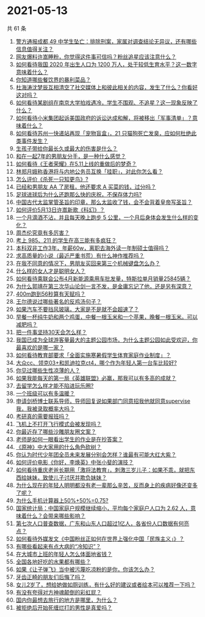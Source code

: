# 2021-05-13

共 61 条

<!-- BEGIN -->
<!-- 最后更新时间 Thu May 13 2021 04:02:13 GMT+0800 (China Standard Time) -->

1. [警方通报成都 49
   中学生坠亡：排除刑案，家属对调查结论无异议，还有哪些信息值得关注？](https://www.zhihu.com/question/458909971)
2. [网友爆料许嵩睡粉，你觉得这件事可信吗？粉丝追星应该注意什么？](https://www.zhihu.com/question/459044865)
3. [如何看待我国 2020 年出生人口为 1200
   万人，处于较低生育水平？这一数字意味着什么？](https://www.zhihu.com/question/458828004)
4. [你知道哪些餐饮界的暴利菜品？](https://www.zhihu.com/question/430100068)
5. [杜海涛沈梦辰互相清空了社交媒体上和彼此相关的内容，发生了什么？你看好这对吗？](https://www.zhihu.com/question/459091147)
6. [如何看待某剧组在南京大学拍戏遇冷，学生不围观、不追星？这一现象反映了什么？](https://www.zhihu.com/question/458770659)
7. [如何看待小米集团起诉美国政府的诉讼达成和解，将被移出「军事清单」？意味着什么？](https://www.zhihu.com/question/459013673)
8. [如何看待苏州一快递站再现「宠物盲盒」，21
   只猫狗死亡发臭，应如何杜绝此类事件发生？](https://www.zhihu.com/question/459005393)
9. [生孩子带给你最长久或最大的伤害是什么？](https://www.zhihu.com/question/458813300)
10. [和在一起7年的男朋友分手，是一种什么感觉？](https://www.zhihu.com/question/311800723)
11. [如何看待《王者荣耀》在5.11上线的重做后的梦奇？](https://www.zhihu.com/question/458854022)
12. [林郑月娥称香港将与内地公务员互换「挂职」，对此你怎么看？](https://www.zhihu.com/question/458804652)
13. [怎么评价《杀死一只知更鸟》?](https://www.zhihu.com/question/279914409)
14. [已经和男朋友 AA 了房租，他还要求 A 买菜的钱，过分吗？](https://www.zhihu.com/question/453271533)
15. [足球进球后为什么还跑那么快的庆祝，不保存体力吗?](https://www.zhihu.com/question/458226019)
16. [中国古代太监掌管圣旨的印章，那么太监收了钱，会不会背着皇帝写圣旨？](https://www.zhihu.com/question/455745711)
17. [如何评价5月13日许嵩新歌《科幻》？](https://www.zhihu.com/question/459126468)
18. [一个月滴酒不沾，并且每天晚上跑步 5
    公里，一个月后身体会发生什么样的变化？](https://www.zhihu.com/question/405285583)
19. [周杰伦究竟有多厉害？](https://www.zhihu.com/question/284816654)
20. [考上 985、211 的学生在高三能有多疯狂？](https://www.zhihu.com/question/336622881)
21. [本科双非工作3年，年薪60w，离职去海外读一年制硕士值得吗？](https://www.zhihu.com/question/458347661)
22. [求高质量的小说（最近严重书荒）有什么神作推荐吗？](https://www.zhihu.com/question/345478198)
23. [在我不同意的情况下，男朋友买回来第三个机械键盘怎么办？](https://www.zhihu.com/question/454654781)
24. [什么样的女人才是聪明女人？](https://www.zhihu.com/question/31502344)
25. [如何看待乘联会公布4月新能源乘用车批发量，特斯拉单月销量25845辆？](https://www.zhihu.com/question/458877707)
26. [为什么郭靖在第三次华山论剑一言不发，是金庸忘记了他，还是另有深意？](https://www.zhihu.com/question/21249025)
27. [400m跑到56秒算有天赋吗？](https://www.zhihu.com/question/455941157)
28. [王尔德说过哪些著名的反鸡汤句子？](https://www.zhihu.com/question/352930521)
29. [如果汽车不要挡风玻璃，大家是不是就不会超速了？](https://www.zhihu.com/question/453038354)
30. [早餐一杯纯牛奶和两个鸡蛋，中餐一根玉米和一个苹果，晚餐一根玉米。可以减肥吗？](https://www.zhihu.com/question/449869703)
31. [把一件事坚持30天会怎么样？](https://www.zhihu.com/question/445399418)
32. [我国已成为全球游客量最大的主题公园市场，为什么主题公园如此受欢迎，你最喜欢的是哪一家？](https://www.zhihu.com/question/458193805)
33. [如何看待教育部要求「全面实施寒暑假学生体育家庭作业制度」？](https://www.zhihu.com/question/458819623)
34. [大众cc、领克03+和凯迪拉克ct4，哪个作为年轻人第一台车比较好?](https://www.zhihu.com/question/386263270)
35. [你见过哪些生性凉薄的人？](https://www.zhihu.com/question/429319229)
36. [如果我能每天的第一局《英雄联盟》必赢，那我可以有多高的成就？](https://www.zhihu.com/question/453307486)
37. [去留学怎么样才能不陷进玩乐圈?](https://www.zhihu.com/question/455259235)
38. [一个班级可以有多温暖？](https://www.zhihu.com/question/318128959)
39. [申请剑桥博士联系导师，导师回复说如果部门同意招我他就同意supervise我，我被录取概率大吗？](https://www.zhihu.com/question/458531364)
40. [考研真的需要报班吗？](https://www.zhihu.com/question/313929839)
41. [飞机上不打开飞行模式会被发现吗？](https://www.zhihu.com/question/448267257)
42. [你最近存了哪些沙雕朋友圈文案？](https://www.zhihu.com/question/454044987)
43. [老师是如何一眼看出学生的作业是在抄答案？](https://www.zhihu.com/question/446221874)
44. [《原神》中大家用的什么角色砍树？](https://www.zhihu.com/question/457105267)
45. [你认为时代少年团全员未来发展分别会怎样？谁最有可能大红大紫？](https://www.zhihu.com/question/457302819)
46. [如何评价电影《你好，李焕英》中张小斐的演技？](https://www.zhihu.com/question/444445938)
47. [如何看待重庆老爸长期用「激将法教育」，刺激三岁儿子：如果不乖，就把东西给妹妹，致使儿子讨厌并欺负妹妹？](https://www.zhihu.com/question/458830152)
48. [为什么现在的年轻人明明都没有老一辈那么辛苦，反而身上的疾病好像还变多了呢？](https://www.zhihu.com/question/458382123)
49. [为什么手机计算器上50%+50%=0.75?](https://www.zhihu.com/question/453500291)
50. [国家统计局：中国家庭户规模继续缩小，平均每个家庭户人口为 2.62
    人，意味着什么？会带来哪些影响？](https://www.zhihu.com/question/458817764)
51. [第七次人口普查数据，广东和山东人口超过1亿人，各省份人口数据有何亮点？](https://www.zhihu.com/question/458855355)
52. [如何看待外媒发文《中国粉丝正如何在世界上强化中国「民族主义」》？](https://www.zhihu.com/question/458741420)
53. [有哪些看起来有点大病的“冷知识”？](https://www.zhihu.com/question/458360832)
54. [在大城市上班的年轻人怎么体面地省钱？](https://www.zhihu.com/question/420243795)
55. [全国各地好吃的水果都有哪些？](https://www.zhihu.com/question/396304597)
56. [如果《让子弹飞》当中被污蔑吃凉粉的是你，你该怎么办？](https://www.zhihu.com/question/333769627)
57. [牙齿正畸的朋友们后悔了吗？](https://www.zhihu.com/question/308980503)
58. [女儿2岁了，想给她做如厕训练，有什么好的建议或者绘本可以推荐一下吗？](https://www.zhihu.com/question/458367044)
59. [有没有夸得对方神魂颠倒的彩虹屁？](https://www.zhihu.com/question/425102721)
60. [国内你最想去旅行的地方是哪里，为什么？](https://www.zhihu.com/question/430741673)
61. [被拒绝后开始死缠烂打的男性是真爱吗？](https://www.zhihu.com/question/27019446)

<!-- END -->
